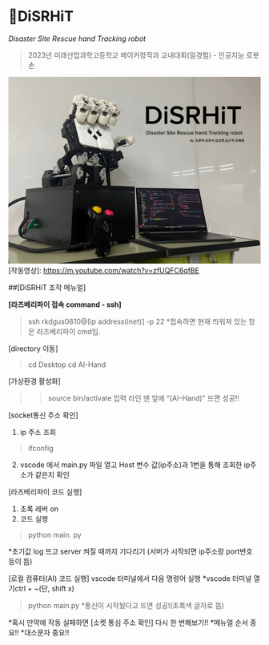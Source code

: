 # 🪬DiSRHiT
*Disaster Site Rescue hand Tracking robot*<br>
> 2023년 미래산업과학고등학교 메이커창작과 교내대회(일경험) - 인공지능 로봇 손

<img src="/md - 작품사진.jpeg" title="DiSRHiT"></img><br/>
[작동영상]: https://m.youtube.com/watch?v=zfUQFC6qfBE

##[DiSRHiT 조작 메뉴얼]

**[라즈베리파이 접속 command - ssh]**
> ssh rkdgus0810@[ip address(inet)] -p 22
*접속하면 현재 띄워져 있는 창은 라즈베리파이 cmd임.

[directory 이동]
> cd Desktop
> cd AI-Hand

[가상환경 활성화]
>> source bin/activate
입력 라인 맨 앞에 “(AI-Hand)" 뜨면 성공!!

[socket통신 주소 확인]
1. ip 주소 조회
> ifconfig
2. vscode 에서 main.py 파일 열고 Host 변수 값(ip주소)과 1번을 통해 조회한 ip주소가 같은지 확인

[라즈베리파이 코드 실행]
1. 초록 레버 on
2. 코드 실행
> python main. py

*초기값 log 뜨고 server 켜질 때까지 기다리기
(서버가 시작되면 ip주소랑 port번호 등이 뜸)

[로컬 컴퓨터(AI) 코드 실행]
vscode 터미널에서 다음 명령어 실행
*vscode 터미널 열기ctrl + ~(단, shift x)
> python main.py
*통신이 시작됬다고 뜨면 성공!(초록색 글자로 뜸)

*혹시 만약에 작동 실패하면 [소켓 통심 주소 확인] 다시 한 번해보기!!
*메뉴얼 순서 중요!!
*대소문자 중요!!
